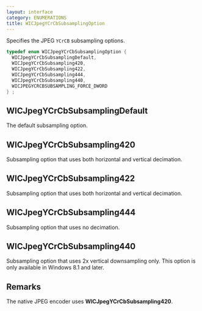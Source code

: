 ```yaml
---
layout: interface
category: ENUMERATIONS
title: WICJpegYCrCbSubsamplingOption
---
```


Specifies the JPEG `YCrCB` subsampling options.

```cpp
typedef enum WICJpegYCrCbSubsamplingOption {
  WICJpegYCrCbSubsamplingDefault,
  WICJpegYCrCbSubsampling420,
  WICJpegYCrCbSubsampling422,
  WICJpegYCrCbSubsampling444,
  WICJpegYCrCbSubsampling440,
  WICJPEGYCRCBSUBSAMPLING_FORCE_DWORD
} ;
```

## WICJpegYCrCbSubsamplingDefault

The default subsampling option.

## WICJpegYCrCbSubsampling420

Subsampling option that uses both horizontal and vertical decimation.

## WICJpegYCrCbSubsampling422

Subsampling option that uses both horizontal and vertical decimation.

## WICJpegYCrCbSubsampling444

Subsampling option that uses no decimation.

## WICJpegYCrCbSubsampling440

Subsampling option that uses 2x vertical downsampling only. This option is only available in Windows 8.1 and later.

## Remarks

The native JPEG encoder uses **WICJpegYCrCbSubsampling420**.
